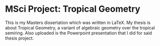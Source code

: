 # MSci Project: Tropical Geometry
This is my Masters dissertation which was written in LaTeX. My thesis is about Tropical Geometry, a variant of algebraic geometry over the tropical semiring. Also uploaded is the Powerpoint presentation that I did for said thesis project.
